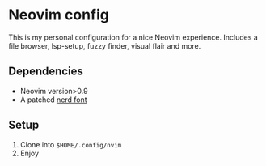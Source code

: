 # Neovim config

This is my personal configuration for a nice Neovim experience. Includes a file browser, lsp-setup, fuzzy finder, visual flair and more.

## Dependencies

- Neovim version>0.9
- A patched [nerd font](https://www.nerdfonts.com/font-downloads)

## Setup

1. Clone into `$HOME/.config/nvim`
2. Enjoy
